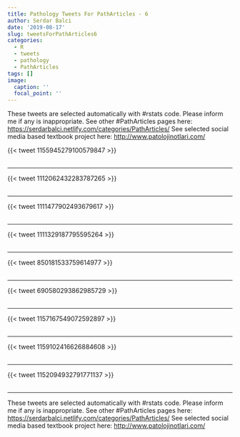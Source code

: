 ```yaml
---
title: Pathology Tweets For PathArticles - 6
author: Serdar Balci
date: '2019-08-17'
slug: tweetsForPathArticles6
categories:
  - R
  - tweets
  - pathology
  - PathArticles
tags: []
image:
  caption: ''
  focal_point: ''
---
```



These tweets are selected automatically with #rstats code. Please inform me if any is inappropriate.
See other #PathArticles pages here: https://serdarbalci.netlify.com/categories/PathArticles/ 
See selected social media based textbook project here: http://www.patolojinotlari.com/

{{< tweet 1155945279100579847 >}}
<br>
<br>
<hr>
{{< tweet 1112062432283787265 >}}
<br>
<br>
<hr>
{{< tweet 1111477902493679617 >}}
<br>
<br>
<hr>
{{< tweet 1111329187795595264 >}}
<br>
<br>
<hr>
{{< tweet 850181533759614977 >}}
<br>
<br>
<hr>
{{< tweet 690580293862985729 >}}
<br>
<br>
<hr>
{{< tweet 1157167549072592897 >}}
<br>
<br>
<hr>
{{< tweet 1159102416626884608 >}}
<br>
<br>
<hr>
{{< tweet 1152094932791771137 >}}
<br>
<br>
<hr>


These tweets are selected automatically with #rstats code. Please inform me if any is inappropriate.
See other #PathArticles pages here: https://serdarbalci.netlify.com/categories/PathArticles/ 
See selected social media based textbook project here: http://www.patolojinotlari.com/
